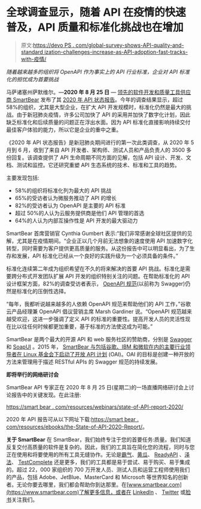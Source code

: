 # 全球调查显示，随着 API 在疫情的快速普及，API 质量和标准化挑战也在增加

> 原文:[https://devo PS . com/global-survey-shows-API-quality-and-standard ization-challenges-increase-as-API-adoption-fast-tracks-with-疫情/](https://devops.com/global-survey-shows-api-quality-and-standardization-challenges-increase-as-api-adoption-fast-tracks-with-pandemic/)

*随着越来越多的组织将 OpenAPI 作为事实上的 API 行业标准，企业对 API 标准化的担忧成为首要挑战*

马萨诸塞州萨默维尔。—**2020 年 8 月 25 日** — [领先的软件开发和质量工具供应商 SmartBear](https://smartbear.com) 发布了其 [2020 年 API 状态报告](https://smartbear.com/resources/ebooks/the-state-of-api-2020-report/)。今年的调查结果显示，超过 58%的组织，尤其是大型企业，在扩大 API 开发规模时，标准化仍然是最大的挑战。由于新冠肺炎疫情，许多公司加快了 API 的采用并加快了数字化计划，因此缺乏标准化和后续质量的问题正在浮出水面。因为 API 标准化直接影响持续交付最佳客户体验的能力，所以它是企业的重中之重。

《2020 年 API 状态报告》是新冠肺炎期间进行的第一次此类调查，从 2020 年 5 月到 6 月，收到了来自 API 开发者、架构师、测试人员和产品负责人的 3500 多份回复。该调查提供了 API 生命周期不同方面的见解，包括 API 设计、开发、文档、测试和监控。它还研究重塑 API 生态系统的技术、标准和工具的趋势。

主要发现包括:

*   58%的组织将标准化列为最大的 API 挑战
*   65%的受访者认为微服务推动了 API 的增长
*   82%的受访者认为 OpenAPI 是主要的 API 标准
*   超过 50%的人认为云服务提供商是他们 API 管理的首选
*   64%的人认为内部互操作性是 API 开发的最大驱动力

SmartBear 首席营销官 Cynthia Gumbert 表示:“我们非常感谢全球社区提供的见解，尤其是在疫情期间。“企业正以几个月前无法想象的速度使用 API 加速数字化转型，同时需要为客户提供更高质量的服务。从这份报告中可以明显看出，为了生存和发展，API 标准化已经从一个良好的实践升级为一个必须具备的条件。”

标准化连续第二年成为组织希望在不久的将来解决的首要 API 挑战。标准化是需要跨分布式开发团队扩展 API 开发的组织特别关注的问题。在帮助标准化的 API 设计框架方面，82%的调查受访者表示， [OpenAPI 规范](https://swagger.io/docs/specification/about/)(以前称为 Swagger)仍然是标准化的压倒性选择。

“每年，我都听说越来越多的人依赖 OpenAPI 规范来帮助他们的 API 工作，”谷歌云产品经理兼 OpenAPI 倡议营销主席 Marsh Gardiner 说。“OpenAPI 规范越来越受欢迎，这进一步强调了定义 API 的标准的重要性。提高开发人员的灵活性现在比以往任何时候都更加重要，基于标准的方法使这成为可能。”

SmartBear 是两个最大的开源 API 和 web 服务社区的赞助商，分别是 [Swagger](https://swagger.io/tools/swaggerhub/integrations/) 和 [SoapUI](https://www.soapui.org/) 。2015 年， [SmartBear 与包括谷歌、IBM 和微软在内的主要行业领导者在 Linux 基金会下启动了开放 API 计划](https://smartbear.com/news/news-releases/smartbear-launches-open-api-initiative-with-key-in/) (OAI)。OAI 的目标是创建一种开放的方法来管理用于描述 RESTful APIs 的 Swagger 规范的持续发展。

**即将举行的网络研讨会**

SmartBear API 专家正在 2020 年 8 月 25 日(星期二)的一场直播网络研讨会上讨论报告中的关键发现。在此注册:

[https://smart bear . com/resources/webinars/state-of-API-report-2020/](https://smartbear.com/resources/webinars/state-of-api-report-2020/)

2020 年 API 报告可从以下网址下载:[https://smart bear . com/resources/ebooks/the-State-of-API-2020-Report/](https://smartbear.com/resources/ebooks/the-state-of-api-2020-report/)。

**关于 SmartBear** 在 SmartBear，我们始终专注于您的首要任务:质量。我们知道反复交付高质量的软件是复杂的。因此，我们的工具旨在简化您的流程，同时与您正在使用和将要使用的所有工具无缝协作。无论是[霸气](https://swagger.io/)、[黄瓜](https://cucumber.io/)、 [ReadyAPI](https://smartbear.com/product/ready-api/overview/) 、[泽法](https://www.getzephyr.com/)、 [TestComplete](https://smartbear.com/product/testcomplete/overview/) 还是更多，我们的工具都是易于尝试、易于购买、易于集成的。超过 22，000 家组织的 700 万开发人员、测试人员和运营工程师使用我们的产品，包括 Adobe、JetBlue、MasterCard 和 Microsoft 等世界知名的创新者。无论你要去哪里，我们都会帮助你到达那里。在[www.smartbear.com](https://www.smartbear.com)了解更多信息，或者在 [LinkedIn](https://www.linkedin.com/company/smartbear/) 、 [Twitter](https://twitter.com/SmartBear) 或[脸书](https://www.facebook.com/smartbear/)关注我们。